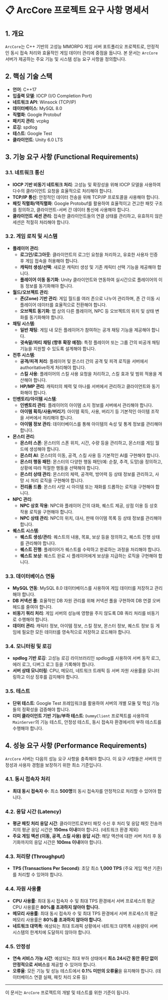 # 📋 ArcCore 프로젝트 요구 사항 명세서

## 1. 개요

`ArcCore`는 C++ 기반의 고성능 MMORPG 게임 서버 포트폴리오 프로젝트로, 안정적인 동시 접속 처리와 효율적인 게임 데이터 관리에 중점을 둡니다. 본 문서는 `ArcCore` 서버가 제공하는 주요 기능 및 시스템 성능 요구 사항을 정의합니다.

## 2. 핵심 기술 스택

* **언어**: C++17
* **입출력 모델**: IOCP (I/O Completion Port)
* **네트워크 API**: Winsock (TCP/IP)
* **데이터베이스**: MySQL 8.0
* **직렬화**: Google Protobuf
* **패키지 관리**: vcpkg
* **로깅**: spdlog
* **테스트**: Google Test
* **클라이언트**: Unity 6.0 LTS

## 3. 기능 요구 사항 (Functional Requirements)

### 3.1. 네트워크 통신

* **IOCP 기반 비동기 네트워크 처리**: 고성능 및 확장성을 위해 IOCP 모델을 사용하여 다수의 클라이언트 요청을 효율적으로 처리해야 합니다.
* **TCP/IP 통신**: 안정적인 데이터 전송을 위해 TCP/IP 프로토콜을 사용해야 합니다.
* **패킷 직렬화/역직렬화**: Google Protobuf를 활용하여 효율적이고 견고한 패킷 구조를 정의하고, 클라이언트-서버 간 데이터 통신에 사용해야 합니다.
* **클라이언트 세션 관리**: 접속한 클라이언트들의 연결 상태를 관리하고, 유효하지 않은 세션은 적절히 처리해야 합니다.

### 3.2. 게임 로직 및 시스템

* **플레이어 관리**:
    * **로그인/로그아웃**: 클라이언트의 로그인 요청을 처리하고, 유효한 사용자 인증 후 게임 접속을 허용해야 합니다.
    * **캐릭터 생성/선택**: 새로운 캐릭터 생성 및 기존 캐릭터 선택 기능을 제공해야 합니다.
    * **플레이어 이동 동기화**: Unity 클라이언트와 연동하여 실시간으로 플레이어의 이동 정보를 동기화해야 합니다.
* **월드/오브젝트 관리**:
    * **존(Zone) 기반 관리**: 게임 월드를 여러 존으로 나누어 관리하며, 존 간 이동 시 플레이어 데이터를 효율적으로 전환해야 합니다.
    * **오브젝트 동기화**: 맵 상의 다른 플레이어, NPC 등 오브젝트의 위치 및 상태 변화를 동기화해야 합니다.
* **채팅 시스템**:
    * **일반 채팅**: 게임 내 모든 플레이어가 참여하는 공개 채팅 기능을 제공해야 합니다.
    * **귓속말/파티 채팅 (향후 확장 예정)**: 특정 플레이어 또는 그룹 간의 비공개 채팅 기능을 지원할 수 있도록 설계해야 합니다.
* **전투 시스템**:
    * **공격/피격 처리**: 플레이어 및 몬스터 간의 공격 및 피격 로직을 서버에서 authoritative하게 처리해야 합니다.
    * **스킬 사용**: 플레이어의 스킬 사용 요청을 처리하고, 스킬 효과 및 범위 적용을 계산해야 합니다.
    * **HP/MP 관리**: 캐릭터의 체력 및 마나를 서버에서 관리하고 클라이언트와 동기화해야 합니다.
* **인벤토리/아이템 시스템**:
    * **인벤토리 관리**: 플레이어의 아이템 소지 정보를 서버에서 관리해야 합니다.
    * **아이템 획득/사용/버리기**: 아이템 획득, 사용, 버리기 등 기본적인 아이템 조작을 서버에서 처리해야 합니다.
    * **아이템 정보 관리**: 데이터베이스를 통해 아이템의 속성 및 통계 정보를 관리해야 합니다.
* **몬스터 관리**:
    * **몬스터 스폰**: 몬스터의 스폰 위치, 시간, 수량 등을 관리하고, 몬스터를 게임 월드에 생성해야 합니다.
    * **몬스터 AI**: 몬스터의 이동, 공격, 스킬 사용 등 기본적인 AI를 구현해야 합니다.
    * **몬스터 행동 패턴**: 몬스터의 다양한 행동 패턴(예: 순찰, 추격, 도망)을 정의하고, 상황에 따라 적절한 행동을 선택해야 합니다.
    * **몬스터 상태 관리**: 몬스터의 체력, 공격력, 방어력 등 상태 정보를 관리하고, 사망 시 처리 로직을 구현해야 합니다.
    * **전리품 드롭**: 몬스터 사망 시 아이템 또는 재화를 드롭하는 로직을 구현해야 합니다.
* **NPC 관리**:
    * **NPC 상호 작용**: NPC와 플레이어 간의 대화, 퀘스트 제공, 상점 이용 등 상호 작용 로직을 구현해야 합니다.
    * **NPC 상태 관리**: NPC의 위치, 대사, 판매 아이템 목록 등 상태 정보를 관리해야 합니다.
* **퀘스트 시스템**:
    * **퀘스트 생성/관리**: 퀘스트의 내용, 목표, 보상 등을 정의하고, 퀘스트 진행 상태를 관리해야 합니다.
    * **퀘스트 진행**: 플레이어가 퀘스트를 수락하고 완료하는 과정을 처리해야 합니다.
    * **퀘스트 보상**: 퀘스트 완료 시 플레이어에게 보상을 지급하는 로직을 구현해야 합니다.

### 3.3. 데이터베이스 연동

* **MySQL 연동**: MySQL 8.0 데이터베이스를 사용하여 게임 데이터를 저장하고 관리해야 합니다.
* **DB 커넥션 풀**: 효율적인 DB 자원 관리를 위해 커넥션 풀을 구현하여 DB 연결 오버헤드를 줄여야 합니다.
* **비동기 쿼리 처리**: 게임 서버의 성능에 영향을 주지 않도록 DB 쿼리 처리를 비동기로 수행해야 합니다.
* **데이터 관리**: 캐릭터 정보, 아이템 정보, 스킬 정보, 몬스터 정보, 퀘스트 정보 등 게임에 필요한 모든 데이터를 영속적으로 저장하고 로드해야 합니다.

### 3.4. 모니터링 및 로깅

* **spdlog 기반 로깅**: 고성능 로깅 라이브러리인 spdlog를 사용하여 서버 동작 로그, 에러 로그, 디버그 로그 등을 기록해야 합니다.
* **서버 상태 모니터링**: CPU, 메모리, 네트워크 트래픽 등 서버 자원 사용률을 모니터링하고 이상 징후를 감지해야 합니다.

### 3.5. 테스트

* **단위 테스트**: Google Test 프레임워크를 활용하여 서버의 개별 모듈 및 핵심 기능들의 정확성을 검증해야 합니다.
* **더미 클라이언트 기반 기능/부하 테스트**: `DummyClient` 프로젝트를 사용하여 `MainServer`의 기능 테스트, 안정성 테스트, 동시 접속자 환경에서의 부하 테스트를 수행해야 합니다.

## 4. 성능 요구 사항 (Performance Requirements)

`ArcCore` 서버는 다음의 성능 요구 사항을 충족해야 합니다. 이 요구 사항들은 서버의 안정성과 사용자 경험을 보장하기 위한 최소 기준입니다.

### 4.1. 동시 접속자 처리

* **최대 동시 접속자 수**: 최소 **500명**의 동시 접속자를 안정적으로 처리할 수 있어야 합니다.

### 4.2. 응답 시간 (Latency)

* **평균 패킷 처리 응답 시간**: 클라이언트로부터 패킷 수신 후 처리 및 응답 패킷 전송까지의 평균 응답 시간은 **150ms 이내**여야 합니다. (네트워크 환경 제외)
* **주요 게임 액션 (이동, 공격, 스킬 사용) 응답 시간**: 해당 액션에 대한 서버 처리 후 동기화까지의 응답 시간은 **100ms 이내**여야 합니다.

### 4.3. 처리량 (Throughput)

* **TPS (Transactions Per Second)**: 초당 최소 **1,000 TPS** (주요 게임 액션 기준)를 처리할 수 있어야 합니다.

### 4.4. 자원 사용률

* **CPU 사용률**: 최대 동시 접속자 수 및 최대 TPS 환경에서 서버 프로세스의 평균 CPU 사용률은 **80%를 초과하지 않아야 합니다.**
* **메모리 사용률**: 최대 동시 접속자 수 및 최대 TPS 환경에서 서버 프로세스의 평균 메모리 사용률은 **80%를 초과하지 않아야 합니다.**
* **네트워크 대역폭**: 예상되는 최대 트래픽 상황에서 네트워크 대역폭 사용량이 서버 시스템의 한계치에 도달하지 않아야 합니다.

### 4.5. 안정성

* **연속 서비스 가능 시간**: 예상되는 최대 부하 상태에서 **최소 24시간 동안 중단 없이 안정적으로 서비스**를 제공할 수 있어야 합니다.
* **오류율**: 모든 기능 및 성능 테스트에서 **0.1% 미만의 오류율**을 유지해야 합니다. (데이터베이스 연결 실패, 패킷 처리 오류 등)

---

이 문서는 `ArcCore` 프로젝트의 개발 및 테스트를 위한 기준이 됩니다.